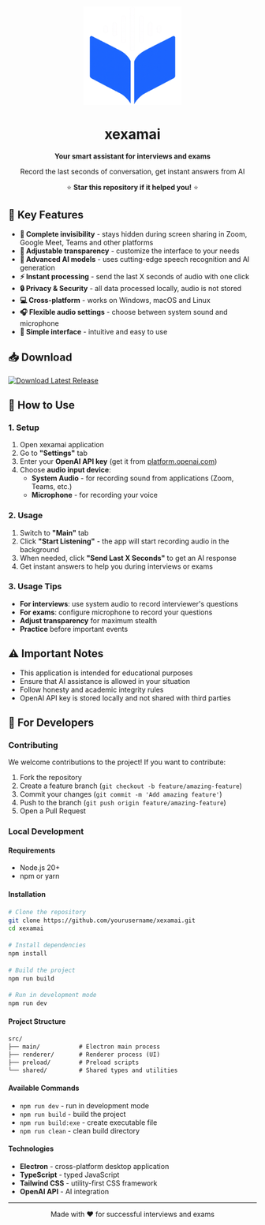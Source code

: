 <div align="center">
  <img src="brand/logo.png" alt="xexamai Logo" width="200" height="200">
  <h1>xexamai</h1>
  <p><strong>Your smart assistant for interviews and exams</strong></p>
  <p>Record the last seconds of conversation, get instant answers from AI</p>
  <p>⭐ <strong>Star this repository if it helped you!</strong> ⭐</p>
</div>

## 🚀 Key Features

- **🎯 Complete invisibility** - stays hidden during screen sharing in Zoom, Google Meet, Teams and other platforms
- **🎨 Adjustable transparency** - customize the interface to your needs
- **🧠 Advanced AI models** - uses cutting-edge speech recognition and AI generation
- **⚡ Instant processing** - send the last X seconds of audio with one click
- **🔒 Privacy & Security** - all data processed locally, audio is not stored
- **💻 Cross-platform** - works on Windows, macOS and Linux
- **🎧 Flexible audio settings** - choose between system sound and microphone
- **📱 Simple interface** - intuitive and easy to use

## 📥 Download

[![Download Latest Release](https://img.shields.io/badge/Download-Latest%20Release-blue?style=for-the-badge&logo=github)](https://github.com/yourusername/xexamai/releases/latest)

## 🎯 How to Use

### 1. Setup

1. Open xexamai application
2. Go to **"Settings"** tab
3. Enter your **OpenAI API key** (get it from [platform.openai.com](https://platform.openai.com))
4. Choose **audio input device**:
    - **System Audio** - for recording sound from applications (Zoom, Teams, etc.)
    - **Microphone** - for recording your voice

### 2. Usage

1. Switch to **"Main"** tab
2. Click **"Start Listening"** - the app will start recording audio in the background
3. When needed, click **"Send Last X Seconds"** to get an AI response
4. Get instant answers to help you during interviews or exams

### 3. Usage Tips

- **For interviews**: use system audio to record interviewer's questions
- **For exams**: configure microphone to record your questions
- **Adjust transparency** for maximum stealth
- **Practice** before important events

## ⚠️ Important Notes

- This application is intended for educational purposes
- Ensure that AI assistance is allowed in your situation
- Follow honesty and academic integrity rules
- OpenAI API key is stored locally and not shared with third parties

## 🔧 For Developers

### Contributing

We welcome contributions to the project! If you want to contribute:

1. Fork the repository
2. Create a feature branch (`git checkout -b feature/amazing-feature`)
3. Commit your changes (`git commit -m 'Add amazing feature'`)
4. Push to the branch (`git push origin feature/amazing-feature`)
5. Open a Pull Request

### Local Development

#### Requirements

- Node.js 20+
- npm or yarn

#### Installation

```bash
# Clone the repository
git clone https://github.com/yourusername/xexamai.git
cd xexamai

# Install dependencies
npm install

# Build the project
npm run build

# Run in development mode
npm run dev
```

#### Project Structure

```
src/
├── main/           # Electron main process
├── renderer/       # Renderer process (UI)
├── preload/        # Preload scripts
└── shared/         # Shared types and utilities
```

#### Available Commands

- `npm run dev` - run in development mode
- `npm run build` - build the project
- `npm run build:exe` - create executable file
- `npm run clean` - clean build directory

#### Technologies

- **Electron** - cross-platform desktop application
- **TypeScript** - typed JavaScript
- **Tailwind CSS** - utility-first CSS framework
- **OpenAI API** - AI integration

---

<div align="center">
  <p>Made with ❤️ for successful interviews and exams</p>
</div>
